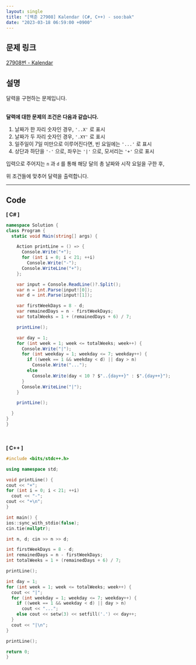 ```yaml
---
layout: single
title: "[백준 27908] Kalendar (C#, C++) - soo:bak"
date: "2023-03-18 06:59:00 +0900"
---
```


## 문제 링크
  [27908번 - Kalendar](https://www.acmicpc.net/problem/27908)

## 설명
  달력을 구현하는 문제입니다.<br>
  <br>

  <b>달력에 대한 문제의 조건은 다음과 같습니다.</b>
  1. 날짜가 한 자리 숫자인 경우, `'..X'` 로 표시
  2. 날짜가 두 자리 숫자인 경우, `'.XY'` 로 표시
  3. 일주일이 7일 미만으로 이루어진다면, 빈 요일에는 `'...'` 로 표시
  4. 상단과 하단을 `'-'` 으로, 좌우는 `'|'` 으로, 모서리는 `'+'` 으로 표시

  입력으로 주어지는 `n` 과 `d` 를 통해 해당 달의 총 날짜와 시작 요일을 구한 후, <br>

  위 조건들에 맞추어 달력을 출력합니다.

- - -

## Code
<b>[ C# ] </b>
<br>

  ```c#
namespace Solution {
  class Program {
    static void Main(string[] args) {

      Action printLine = () => {
        Console.Write("+");
        for (int i = 0; i < 21; ++i)
          Console.Write("-");
        Console.WriteLine("+");
      };

      var input = Console.ReadLine()?.Split();
      var n = int.Parse(input![0]);
      var d = int.Parse(input![1]);

      var firstWeekDays = 8 - d;
      var remainedDays = n - firstWeekDays;
      var totalWeeks = 1 + (remainedDays + 6) / 7;

      printLine();

      var day = 1;
      for (int week = 1; week <= totalWeeks; week++) {
        Console.Write("|");
        for (int weekday = 1; weekday <= 7; weekday++) {
          if ((week == 1 && weekday < d) || day > n)
            Console.Write("...");
          else
            Console.Write(day < 10 ? $"..{day++}" : $".{day++}");
        }
        Console.WriteLine("|");
      }

      printLine();

    }
  }
}
  ```
<br><br>
<b>[ C++ ] </b>
<br>

  ```c++
#include <bits/stdc++.h>

using namespace std;

void printLine() {
  cout << "+";
  for (int i = 0; i < 21; ++i)
    cout << "-";
  cout << "+\n";
}

int main() {
  ios::sync_with_stdio(false);
  cin.tie(nullptr);

  int n, d; cin >> n >> d;

  int firstWeekDays = 8 - d;
  int remainedDays = n - firstWeekDays;
  int totalWeeks = 1 + (remainedDays + 6) / 7;

  printLine();

  int day = 1;
  for (int week = 1; week <= totalWeeks; week++) {
    cout << "|";
    for (int weekday = 1; weekday <= 7; weekday++) {
      if ((week == 1 && weekday < d) || day > n)
        cout << "...";
      else cout << setw(3) << setfill('.') << day++;
    }
    cout << "|\n";
  }

  printLine();

  return 0;
}
  ```
